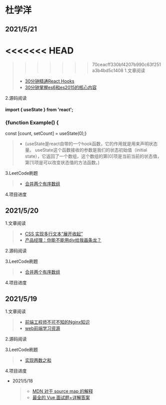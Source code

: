 # 杜学洋

## 2021/5/21
<<<<<<< HEAD
=======

>>>>>>> 70ceacff330bf4207b990c63f251a3b4bd5c1408
1.文章阅读
> * [30分钟精通React Hooks](https://juejin.cn/post/6844903709927800846)
> * [30分钟掌握es6和es2015的核心内容](https://segmentfault.com/a/1190000004365693)
> 
2.源码阅读
 #### import { useState } from 'react';

   ### {function Example() {
  const [count, setCount] = useState(0);}

> * (useState是react自带的一个hook函数，它的作用就是用来声明状态量。 useState这个函数接收的参数是我们的状态初始值（initial state），它返回了一个数组，这个数组的第[0]项是当前当前的状态值，第[1]项是可以改变状态值的方法函数。)
> 
3.LeetCode刷题

> * [合并两个有序数组](https://juejin.cn/post/6963476650356916254)

4.项目进度

## 2021/5/20

1.文章阅读
> * [ CSS 实现多行文本“展开收起”](https://juejin.cn/post/6963904955262435336)
> * [产品经理：你能不能用div给我画条龙？](https://juejin.cn/post/6963476650356916254)
> 
2.源码阅读

3.LeetCode刷题

> * [合并两个有序数组](https://juejin.cn/post/6963476650356916254)

4.项目进度

## 2021/5/19

1.文章阅读
> * [ 前端工程师不可不知的Nginx知识](https://juejin.cn/post/6864085814571335694)
> * [web前端学习资源](https://juejin.cn/post/6844903540851212295)
> 
2.源码阅读

3.LeetCode刷题

> * [实现两数之和](https://leetcode-cn.com/problems/two-sum/)

4.项目进度


- 2021/5/18
   > * [ MDN 对于 source map 的解释](https://juejin.cn/post/6963076475020902436)
   > * [最全的 Vue 面试题+详解答案](https://juejin.cn/post/6961222829979697165)
> 
